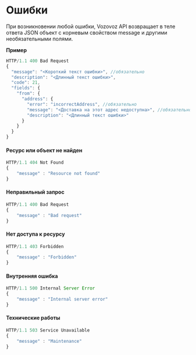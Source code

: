 # Ошибки

При возникновении любой ошибки, Vozovoz API возвращает в теле ответа JSON объект с корневым свойством message и другими необязательными полями.

**Пример**

```js
HTTP/1.1 400 Bad Request
{
  "message": "<Короткий текст ошибки>", //обязательно
  "description": "<Длинный текст ошибки>",
  "code": 21,
  "fields": {
    "from": {
      "address": {
        "error": "incorrectAddress", //обязательно
        "message": "<Доставка на этот адрес недоступна>", //обязательно
        "description": "<Длинный текст ошибки>"
      }
    }
  }
}
```

#### Ресурс или объект не найден

```js
HTTP/1.1 404 Not Found
{
    "message" : "Resource not found"
}
```

#### Неправильный запрос

```js
HTTP/1.1 400 Bad Request
{
    "message" : "Bad request"
}
```

#### Нет доступа к ресурсу

```js
HTTP/1.1 403 Forbidden
{
    "message" : "Forbidden"
}
```

#### Внутренняя ошибка

```js
HTTP/1.1 500 Internal Server Error
{
    "message" : "Internal server error"
}
```

#### Технические работы

```js
HTTP/1.1 503 Service Unavailable
{
    "message" : "Maintenance"
}
```

